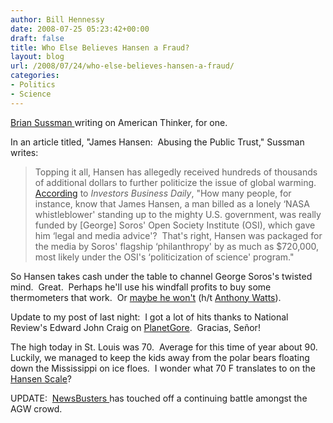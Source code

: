 ```yaml
---
author: Bill Hennessy
date: 2008-07-25 05:23:42+00:00
draft: false
title: Who Else Believes Hansen a Fraud?
layout: blog
url: /2008/07/24/who-else-believes-hansen-a-fraud/
categories:
- Politics
- Science
---
```


[Brian Sussman ](https://www.americanthinker.com/2008/06/james_hansen_abusing_the_publi.html)writing on American Thinker, for one.

In an article titled, "James Hansen:  Abusing the Public Trust," Sussman writes:


> Topping it all, Hansen has allegedly received hundreds of thousands of additional dollars to further politicize the issue of global warming.  [According](https://www.dailytech.com/NASA%20James%20Hansen%20and%20the%20Politicization%20of%20Science/article9061.htm) to _Investors Business Daily_, "How many people, for instance, know that James Hansen, a man billed as a lonely ‘NASA whistleblower' standing up to the mighty U.S. government, was really funded by [George] Soros' Open Society Institute (OSI), which gave him ‘legal and media advice'?  That's right, Hansen was packaged for the media by Soros' flagship ‘philanthropy' by as much as $720,000, most likely under the OSI's ‘politicization of science' program."


So Hansen takes cash under the table to channel George Soros's twisted mind.  Great.  Perhaps he'll use his windfall profits to buy some thermometers that work.  Or [maybe he won't](https://www.climate-skeptic.com/2008/07/why-does-nasa-o.html) (h/t [Anthony Watts](https://wattsupwiththat.wordpress.com/2008/07/20/why-does-nasa-giss-oppose-satellites/)).

Update to my post of last night:  I got a lot of hits thanks to National Review's Edward John Craig on [PlanetGore](https://planetgore.nationalreview.com/post/?q=MGNhODEzNDc1MTQ5YTM2MGFjZWFhZjFhZDQzMDBjNDA=).  Gracias, Señor!

The high today in St. Louis was 70.  Average for this time of year about 90.  Luckily, we managed to keep the kids away from the polar bears floating down the Mississippi on ice floes.  I wonder what 70 F translates to on the [Hansen Scale](https://wattsupwiththat.wordpress.com/2008/07/16/latest-noaa-press-release-in-total-disagreement-with-nasa-satellite/)?

UPDATE:  [NewsBusters ](https://www.newsbusters.org/blogs/noel-sheppard/2008/07/24/global-warming-update-debate-definitely-not-over?referer=sphere_related_content)has touched off a continuing battle amongst the AGW crowd.

[](https://www.dailytech.com/NASA%20James%20Hansen%20and%20the%20Politicization%20of%20Science/article9061.htm)
